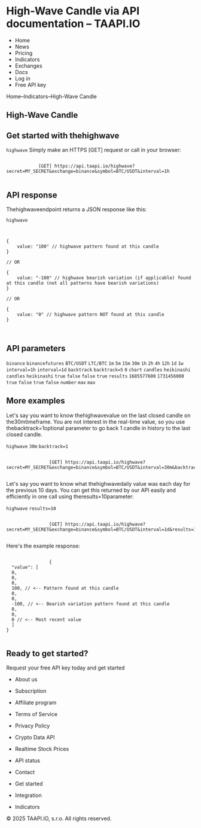 # High-Wave Candle via API documentation – TAAPI.IO

- Home
- News
- Pricing
- Indicators
- Exchanges
- Docs
- Log in
- Free API key

Home–Indicators–High-Wave Candle


## High-Wave Candle

## Get started with thehighwave
`highwave` Simply make an HTTPS [GET] request or call in your browser:


```

			[GET] https://api.taapi.io/highwave?secret=MY_SECRET&exchange=binance&symbol=BTC/USDT&interval=1h
		
```

## API response
Thehighwaveendpoint returns a JSON response like this:

`highwave` 
```

			
{
    value: "100" // highwave pattern found at this candle
}
				
// OR

{
    value: "-100" // highwave bearish variation (if applicable) found at this candle (not all patterns have bearish variations)
}
				
// OR
				
{
    value: "0" // highwave pattern NOT found at this candle
}
			
		
```

## API parameters
`binance` `binancefutures` `BTC/USDT` `LTC/BTC` `1m` `5m` `15m` `30m` `1h` `2h` `4h` `12h` `1d` `1w` `interval=1h` `interval=1d` `backtrack` `backtrack=5` `0` `chart` `candles` `heikinashi` `candles` `heikinashi` `true` `false` `false` `true` `results` `1685577600` `1731456000` `true` `false` `true` `false` `number` `max` `max` 
## More examples
Let's say you want to know thehighwavevalue on the last closed candle on the30mtimeframe. You are not interest in the real-time value, so you use thebacktrack=1optional parameter to go back 1 candle in history to the last closed candle.

`highwave` `30m` `backtrack=1` 
```

				[GET] https://api.taapi.io/highwave?secret=MY_SECRET&exchange=binance&symbol=BTC/USDT&interval=30m&backtrack=1
			
```
Let's say you want to know what thehighwavedaily value was each day for the previous 10 days. You can get this returned by our API easily and efficiently in one call using theresults=10parameter:

`highwave` `results=10` 
```

				[GET] https://api.taapi.io/highwave?secret=MY_SECRET&exchange=binance&symbol=BTC/USDT&interval=1d&results=10
			
```
Here's the example response:


```

				{
  "value": [
  0,
  0,
  0,
  100, // <-- Pattern found at this candle
  0,
  0,
  -100, // <-- Bearish variation pattern found at this candle
  0,
  0,
  0 // <-- Most recent value 
  ]
}
			
```

## Ready to get started?
Request your free API key today and get started

- About us
- Subscription
- Affiliate program
- Terms of Service
- Privacy Policy
- Crypto Data API
- Realtime Stock Prices
- API status
- Contact

- Get started
- Integration
- Indicators

© 2025 TAAPI.IO, s.r.o. All rights reserved.

